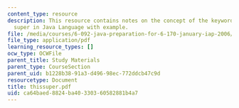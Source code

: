 ```yaml
---
content_type: resource
description: This resource contains notes on the concept of the keywords this and
  super in Java Language with example.
file: /media/courses/6-092-java-preparation-for-6-170-january-iap-2006/ca64baed8824ba40330360582881b4a7_thissuper.pdf
file_type: application/pdf
learning_resource_types: []
ocw_type: OCWFile
parent_title: Study Materials
parent_type: CourseSection
parent_uid: b1228b38-91a3-d496-98ec-772ddcb47c9d
resourcetype: Document
title: thissuper.pdf
uid: ca64baed-8824-ba40-3303-60582881b4a7
---
```

